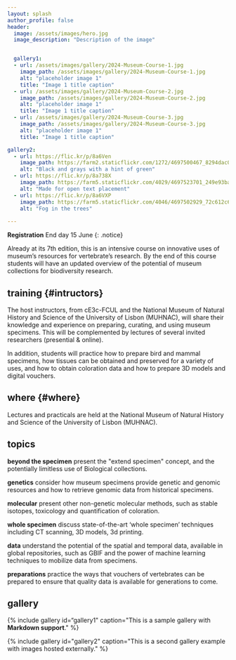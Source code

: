 ```yaml
---
layout: splash
author_profile: false
header:
  image: /assets/images/hero.jpg
  image_description: "Description of the image"


  gallery1:
  - url: /assets/images/gallery/2024-Museum-Course-1.jpg
    image_path: /assets/images/gallery/2024-Museum-Course-1.jpg
    alt: "placeholder image 1"
    title: "Image 1 title caption"
  - url: /assets/images/gallery/2024-Museum-Course-2.jpg
    image_path: /assets/images/gallery/2024-Museum-Course-2.jpg
    alt: "placeholder image 1"
    title: "Image 1 title caption"
  - url: /assets/images/gallery/2024-Museum-Course-3.jpg
    image_path: /assets/images/gallery/2024-Museum-Course-3.jpg
    alt: "placeholder image 1"
    title: "Image 1 title caption"

gallery2:
  - url: https://flic.kr/p/8a6Ven
    image_path: https://farm2.staticflickr.com/1272/4697500467_8294dac099_q.jpg
    alt: "Black and grays with a hint of green"
  - url: https://flic.kr/p/8a738X
    image_path: https://farm5.staticflickr.com/4029/4697523701_249e93ba23_q.jpg
    alt: "Made for open text placement"
  - url: https://flic.kr/p/8a6VXP
    image_path: https://farm5.staticflickr.com/4046/4697502929_72c612c636_q.jpg
    alt: "Fog in the trees"
    
---
```


**Registration** End day 15 June
{: .notice}


Already at its 7th edition, this is an intensive course on innovative uses of museum’s resources for vertebrate’s research. By the end of this course students will have an updated overview of the potential of museum collections for biodiversity research.

## training {#intructors}

The host instructors, from cE3c-FCUL and the National Museum of Natural History and Science of the University of Lisbon (MUHNAC), will share their knowledge and experience on preparing, curating, and using museum specimens. This will be complemented by lectures of several invited researchers (presential & online).

In addition, students will practice how to prepare bird and mammal specimens, how tissues can be obtained and preserved for a variety of uses, and how to obtain coloration data and how to prepare 3D models and digital vouchers.

## where {#where}

Lectures and practicals are held at the National Museum of Natural History and Science of the University of Lisbon (MUHNAC).

## topics

**beyond the specimen**
present the "extend specimen" concept, and the potentially limitless use of Biological collections.

**genetics**
consider how museum specimens provide genetic and genomic resources and how to retrieve genomic data from historical specimens.

**molecular**
present other non-genetic molecular methods, such as stable isotopes, toxicology and quantification of coloration.

**whole specimen**
discuss state-of-the-art ‘whole specimen’ techniques including CT scanning, 3D models, 3d printing.

**data**
understand the potential of the spatial and temporal data, available in global repositories, such as GBIF and the power of machine learning techniques to mobilize data from specimens.

**preparations**
practice the ways that vouchers of vertebrates can be prepared to ensure that quality data is available for generations to come.

## gallery

{% include gallery id=“gallery1" caption="This is a sample gallery with **Markdown support**." %}



{% include gallery id="gallery2" caption="This is a second gallery example with images hosted externally." %}
